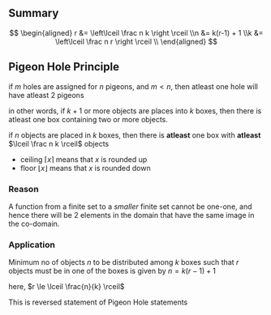 ## Summary

$$
\begin{aligned}
r &= \left\lceil \frac n k \right \rceil \\n &= k(r-1) + 1 \\k &= \left\lceil \frac n r \right \rceil \\
\end{aligned}
$$

## Pigeon Hole Principle

if $m$ holes are assigned for $n$ pigeons, and $m<n$, then atleast one hole will have atleast 2 pigeons

in other words, if $k+1$ or more objects are places into $k$ boxes, then there is atleast one box containing two or more objects.

if $n$ objects are placed in $k$ boxes, then there is **atleast** one box with **atleast** $\lceil \frac n k \rceil$ objects

- ceiling $\lceil x \rceil$ means that $x$ is rounded up
- floor $\lfloor x \rfloor$ means that $x$ is rounded down

### Reason

A function from a finite set to a *smaller* finite set cannot be one-one, and hence there will be 2 elements in the domain that have the same image in the co-domain.

### Application

Minimum no of objects $n$ to be distributed among $k$ boxes such that $r$ objects must be in one of the boxes is given by $n = k(r-1) + 1$

here, $r \le \lceil \frac{n}{k} \rceil$

This is reversed statement of Pigeon Hole statements